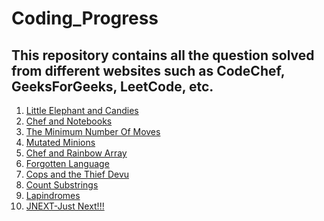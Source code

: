# Coding_Progress

## This repository contains all the question solved from different websites such as CodeChef, GeeksForGeeks, LeetCode, etc.

1) [Little Elephant and Candies](lecandy.cpp)
2) [Chef and Notebooks](cnote.cpp)
3) [The Minimum Number Of Moves](salary.cpp)
4) [Mutated Minions](chn15a.cpp)
5) [Chef and Rainbow Array](rainbowa.cpp)
6) [Forgotten Language](frgtnlng.cpp)
7) [Cops and the Thief Devu](cops.cpp)
8) [Count Substrings](csub.cpp)
9) [Lapindromes](lapin.cpp)
10) [JNEXT-Just Next!!!](jnext.cpp)
